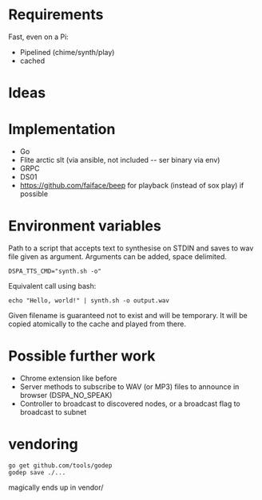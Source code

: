 # Requirements

Fast, even on a Pi:
* Pipelined (chime/synth/play)
* cached


# Ideas

# Implementation
* Go
* Flite arctic slt (via ansible, not included -- ser binary via env)
* GRPC
* DS01
* https://github.com/faiface/beep for playback (instead of sox play) if possible


# Environment variables
Path to a script that accepts text to synthesise on STDIN and saves to wav
file given as argument. Arguments can be added, space delimited.
```
DSPA_TTS_CMD="synth.sh -o"
```

Equivalent call using bash:

```
echo "Hello, world!" | synth.sh -o output.wav

```
Given filename is guaranteed not to exist and will be temporary. It will be
copied atomically to the cache and played from there.


# Possible further work

* Chrome extension like before
* Server methods to subscribe to WAV (or MP3) files to announce in browser (DSPA_NO_SPEAK)
* Controller to broadcast to discovered nodes, or a broadcast flag to broadcast to subnet


# vendoring

```
go get github.com/tools/godep
godep save ./...
```

magically ends up in vendor/
